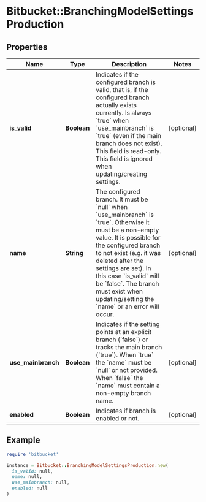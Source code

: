 # Bitbucket::BranchingModelSettingsProduction

## Properties

| Name | Type | Description | Notes |
| ---- | ---- | ----------- | ----- |
| **is_valid** | **Boolean** | Indicates if the configured branch is valid, that is, if the configured branch actually exists currently. Is always &#x60;true&#x60; when &#x60;use_mainbranch&#x60; is &#x60;true&#x60; (even if the main branch does not exist). This field is read-only. This field is ignored when updating/creating settings. | [optional] |
| **name** | **String** | The configured branch. It must be &#x60;null&#x60; when &#x60;use_mainbranch&#x60; is &#x60;true&#x60;. Otherwise it must be a non-empty value. It is possible for the configured branch to not exist (e.g. it was deleted after the settings are set). In this case &#x60;is_valid&#x60; will be &#x60;false&#x60;. The branch must exist when updating/setting the &#x60;name&#x60; or an error will occur. | [optional] |
| **use_mainbranch** | **Boolean** | Indicates if the setting points at an explicit branch (&#x60;false&#x60;) or tracks the main branch (&#x60;true&#x60;). When &#x60;true&#x60; the &#x60;name&#x60; must be &#x60;null&#x60; or not provided. When &#x60;false&#x60; the &#x60;name&#x60; must contain a non-empty branch name. | [optional] |
| **enabled** | **Boolean** | Indicates if branch is enabled or not. | [optional] |

## Example

```ruby
require 'bitbucket'

instance = Bitbucket::BranchingModelSettingsProduction.new(
  is_valid: null,
  name: null,
  use_mainbranch: null,
  enabled: null
)
```

